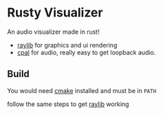 # Rusty Visualizer
An audio visualizer made in rust!

* [raylib](https://github.com/deltaphc/raylib-rs) for graphics and ui rendering
* [cpal](https://github.com/RustAudio/cpal) for audio, really easy to get loopback audio.

Build
-----
You would need [cmake](https://cmake.org/download/) installed and must be in `PATH`

follow the same steps to get [raylib](https://github.com/deltaphc/raylib-rs) working